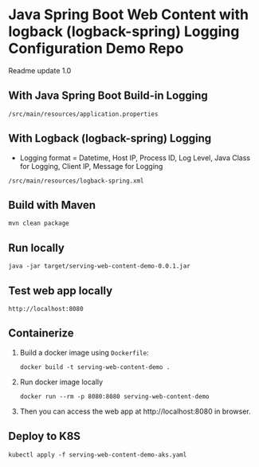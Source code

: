 # Java Spring Boot Web Content with logback (logback-spring) Logging Configuration Demo Repo
Readme update 1.0

## With Java Spring Boot Build-in Logging
```shell
/src/main/resources/application.properties
```

## With Logback (logback-spring) Logging
* Logging format = Datetime, Host IP, Process ID, Log Level, Java Class for Logging, Client IP, Message for Logging
```shell
/src/main/resources/logback-spring.xml
```

## Build with Maven
```shell
mvn clean package
```

## Run locally
```shell
java -jar target/serving-web-content-demo-0.0.1.jar
```

## Test web app locally
```shell
http://localhost:8080
```

## Containerize
1. Build a docker image using `Dockerfile`:
   ```
   docker build -t serving-web-content-demo .
   ```
2. Run docker image locally
   ```
   docker run --rm -p 8080:8080 serving-web-content-demo
   ```
3. Then you can access the web app at http://localhost:8080 in browser.

## Deploy to K8S
```shell
kubectl apply -f serving-web-content-demo-aks.yaml
```